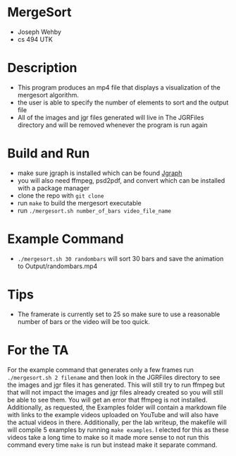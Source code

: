 # MergeSort
- Joseph Wehby
- cs 494 UTK

# Description
- This program produces an mp4 file that displays a visualization of the mergesort algorithm. 
- the user is able to specify the number of elements to sort and the output file
- All of the images and jgr files generated will live in The JGRFiles directory and will be removed whenever the program is run again

# Build and Run
- make sure jgraph is installed which can be found [Jgraph](https://web.eecs.utk.edu/~jplank/plank/jgraph/jgraph.html)
- you will also need ffmpeg, psd2pdf, and convert which can be installed with a package manager
- clone the repo with `git clone`
- run `make` to build the mergesort executable
- run `./mergesort.sh number_of_bars video_file_name`

# Example Command
- `./mergesort.sh 30 randombars` will sort 30 bars and save the animation to Output/randombars.mp4

# Tips
- The framerate is currently set to 25 so make sure to use a reasonable number of bars or the video will be too quick.

# For the TA
For the example command that generates only a few frames run `./mergesort.sh 2 filename` and then look in the JGRFiles directory to see the images and jgr files it has generated. This will still try to run ffmpeg but that will not impact the images and jgr files already created so you will still be able to see them. You will get an error that ffmpeg is not installed. Additionally, as requested, the Examples folder will contain a markdown file with links to the example videos uploaded on YouTube and will also have the actual videos in there. Additionally, per the lab writeup, the makefile will will compile 5 examples by running `make examples`. I elected for this as these videos take a long time to make so it made more sense to not run this command every time `make` is run but instead make it separate command.  
